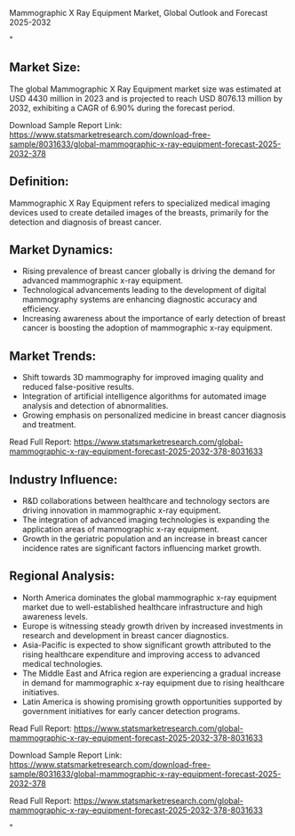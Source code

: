 Mammographic X Ray Equipment Market, Global Outlook and Forecast 2025-2032

"<html>
<h2>Market Size:</h2>
<p>The global Mammographic X Ray Equipment market size was estimated at USD 4430 million in 2023 and is projected to reach USD 8076.13 million by 2032, exhibiting a CAGR of 6.90% during the forecast period.</p>
<p>Download Sample Report Link: <a href='https://www.statsmarketresearch.com/download-free-sample/8031633/global-mammographic-x-ray-equipment-forecast-2025-2032-378'>https://www.statsmarketresearch.com/download-free-sample/8031633/global-mammographic-x-ray-equipment-forecast-2025-2032-378</a></p>

<h2>Definition:</h2>
<p>Mammographic X Ray Equipment refers to specialized medical imaging devices used to create detailed images of the breasts, primarily for the detection and diagnosis of breast cancer.</p>

<h2>Market Dynamics:</h2>
<ul>
  <li>Rising prevalence of breast cancer globally is driving the demand for advanced mammographic x-ray equipment.</li>
  <li>Technological advancements leading to the development of digital mammography systems are enhancing diagnostic accuracy and efficiency.</li>
  <li>Increasing awareness about the importance of early detection of breast cancer is boosting the adoption of mammographic x-ray equipment.</li>
</ul>

<h2>Market Trends:</h2>
<ul>
  <li>Shift towards 3D mammography for improved imaging quality and reduced false-positive results.</li>
  <li>Integration of artificial intelligence algorithms for automated image analysis and detection of abnormalities.</li>
  <li>Growing emphasis on personalized medicine in breast cancer diagnosis and treatment.</li>
</ul>
<p>Read Full Report: <a href='https://www.statsmarketresearch.com/global-mammographic-x-ray-equipment-forecast-2025-2032-378-8031633'>https://www.statsmarketresearch.com/global-mammographic-x-ray-equipment-forecast-2025-2032-378-8031633</a></p>

<h2>Industry Influence:</h2>
<ul>
  <li>R&D collaborations between healthcare and technology sectors are driving innovation in mammographic x-ray equipment.</li>
  <li>The integration of advanced imaging technologies is expanding the application areas of mammographic x-ray equipment.</li>
  <li>Growth in the geriatric population and an increase in breast cancer incidence rates are significant factors influencing market growth.</li>
</ul>

<h2>Regional Analysis:</h2>
<ul>
  <li>North America dominates the global mammographic x-ray equipment market due to well-established healthcare infrastructure and high awareness levels.</li>
  <li>Europe is witnessing steady growth driven by increased investments in research and development in breast cancer diagnostics.</li>
  <li>Asia-Pacific is expected to show significant growth attributed to the rising healthcare expenditure and improving access to advanced medical technologies.</li>
  <li>The Middle East and Africa region are experiencing a gradual increase in demand for mammographic x-ray equipment due to rising healthcare initiatives.</li>
  <li>Latin America is showing promising growth opportunities supported by government initiatives for early cancer detection programs.</li>
</ul>
<p>Read Full Report: <a href='https://www.statsmarketresearch.com/global-mammographic-x-ray-equipment-forecast-2025-2032-378-8031633'>https://www.statsmarketresearch.com/global-mammographic-x-ray-equipment-forecast-2025-2032-378-8031633</a></p>
<p>Download Sample Report Link: <a href='https://www.statsmarketresearch.com/download-free-sample/8031633/global-mammographic-x-ray-equipment-forecast-2025-2032-378'>https://www.statsmarketresearch.com/download-free-sample/8031633/global-mammographic-x-ray-equipment-forecast-2025-2032-378</a></p>
<p>Read Full Report: <a href='https://www.statsmarketresearch.com/global-mammographic-x-ray-equipment-forecast-2025-2032-378-8031633'>https://www.statsmarketresearch.com/global-mammographic-x-ray-equipment-forecast-2025-2032-378-8031633</a></p>
</html>"
